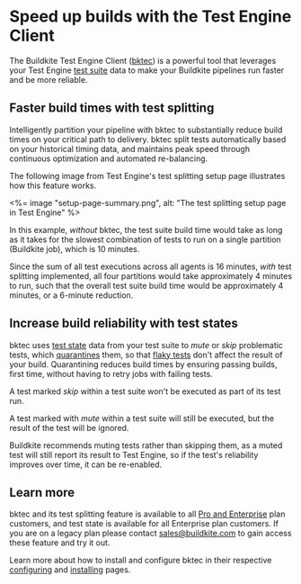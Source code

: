 # Speed up builds with the Test Engine Client

The Buildkite Test Engine Client ([bktec](https://github.com/buildkite/test-engine-client)) is a powerful tool that leverages your Test Engine [test suite](/docs/test-engine/test-suites) data to make your Buildkite pipelines run faster and be more reliable.

## Faster build times with test splitting

Intelligently partition your pipeline with bktec to substantially reduce build times on your critical path to delivery. bktec split tests automatically based on your historical timing data, and maintains peak speed through continuous optimization and automated re-balancing.

The following image from Test Engine's test splitting setup page illustrates how this feature works.

<%= image "setup-page-summary.png", alt: "The test splitting setup page in Test Engine" %>

In this example, _without_ bktec, the test suite build time would take as long as it takes for the slowest combination of tests to run on a single partition (Buildkite job), which is 10 minutes.

Since the sum of all test executions across all agents is 16 minutes, _with_ test splitting implemented, all four partitions would take approximately 4 minutes to run, such that the overall test suite build time would be approximately 4 minutes, or a 6-minute reduction.

## Increase build reliability with test states

bktec uses [test state](/docs/test-engine/glossary#test-state) data from your test suite to _mute_ or _skip_ problematic tests, which [quarantines](/docs/test-engine/glossary#quarantine) them, so that [flaky tests](/docs/test-engine/glossary#flaky-test) don't affect the result of your build. Quarantining reduces build times by ensuring passing builds, first time, without having to retry jobs with failing tests.

A test marked _skip_ within a test suite won't be executed as part of its test run.

A test marked with _mute_ within a test suite will still be executed, but the result of the test will be ignored.

Buildkite recommends muting tests rather than skipping them, as a muted test will still report its result to Test Engine, so if the test's reliability improves over time, it can be re-enabled.

## Learn more

bktec and its test splitting feature is available to all [Pro and Enterprise](https://buildkite.com/pricing/) plan customers, and test state is available for all Enterprise plan customers. If you are on a legacy plan please contact sales@buildkite.com to gain access these feature and try it out.

Learn more about how to install and configure bktec in their respective [configuring](/docs/test-engine/bktec/configuring) and [installing](/docs/test-engine/bktec/installing-the-client) pages.
